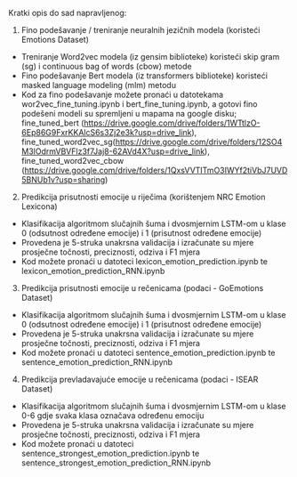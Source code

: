 Kratki opis do sad napravljenog:
1. Fino podešavanje / treniranje neuralnih jezičnih modela (koristeći Emotions Dataset)
- Treniranje Word2vec modela (iz gensim biblioteke) koristeći skip gram (sg) i continuous bag of words (cbow) metode
- Fino podešavanje Bert modela (iz transformers biblioteke) koristeći masked language modeling (mlm) metodu
- Kod za fino podešavanje možete pronaći u datotekama wor2vec_fine_tuning.ipynb
i bert_fine_tuning.ipynb, a gotovi fino podešeni modeli su spremljeni u mapama na google disku; 
fine_tuned_bert (https://drive.google.com/drive/folders/1WTtlzO-6Ep86G9FxrKKAlcS6s3Zj2e3k?usp=drive_link),
fine_tuned_word2vec_sg(https://drive.google.com/drive/folders/12SO4M3lOdrmVBVFlz3f7Jaj8-62AVd4X?usp=drive_link),
fine_tuned_word2vec_cbow (https://drive.google.com/drive/folders/1QxsVVTITmO3IWYf2tiVbJ7UVD5BNUb1v?usp=sharing)

2. Predikcija prisutnosti emocije u riječima (korištenjem NRC Emotion Lexicona)
- Klasifikacija algoritmom slučajnih šuma i dvosmjernim LSTM-om u klase 0 (odsutnost određene emocije) i 1 (prisutnost određene emocije)
- Provedena je 5-struka unakrsna validacija i izračunate su mjere prosječne točnosti, preciznosti, odziva i F1 mjera
- Kod možete pronaći u datoteci lexicon_emotion_prediction.ipynb te lexicon_emotion_prediction_RNN.ipynb

3. Predikcija prisutnosti emocije u rečenicama (podaci - GoEmotions Dataset)
- Klasifikacija algoritmom slučajnih šuma i dvosmjernim LSTM-om u klase 0 (odsutnost određene emocije) i 1 (prisutnost određene emocije)
- Provedena je 5-struka unakrsna validacija i izračunate su mjere prosječne točnosti, preciznosti, odziva i F1 mjera
- Kod možete pronaći u datoteci sentence_emotion_prediction.ipynb te sentence_emotion_prediction_RNN.ipynb 


4. Predikcija prevladavajuće emocije u rečenicama (podaci - ISEAR Dataset)
- Klasifikacija algoritmom slučajnih šuma i dvosmjernim LSTM-om u klase 0-6 gdje svaka klasa označava određenu emociju
- Provedena je 5-struka unakrsna validacija i izračunate su mjere prosječne točnosti, preciznosti, odziva i F1 mjera
- Kod možete pronaći u datoteci sentence_strongest_emotion_prediction.ipynb te sentence_strongest_emotion_prediction_RNN.ipynb
